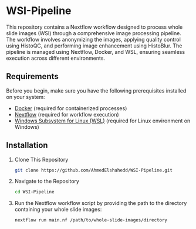 # WSI-Pipeline

This repository contains a Nextflow workflow designed to process whole slide images (WSI) through a comprehensive image processing pipeline. The workflow involves anonymizing the images, applying quality control using HistoQC, and performing image enhancement using HistoBlur. The pipeline is managed using Nextflow, Docker, and WSL, ensuring seamless execution across different environments.

## Requirements

Before you begin, make sure you have the following prerequisites installed on your system:

- [Docker](https://www.docker.com/get-started) (required for containerized processes)
- [Nextflow](https://www.nextflow.io/docs/latest/getstarted.html) (required for workflow execution)
- [Windows Subsystem for Linux (WSL)](https://docs.microsoft.com/en-us/windows/wsl/install) (required for Linux environment on Windows)

## Installation

1. Clone This Repository

   ```bash
   git clone https://github.com/AhmedElshahedd/WSI-Pipeline.git
2. Navigate to the Repository
   ```bash
   cd WSI-Pipeline
3. Run the Nextflow workflow script by providing the path to the directory containing your whole slide images:
   ```bash
   nextflow run main.nf /path/to/whole-slide-images/directory
